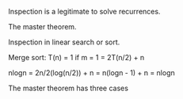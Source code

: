 Inspection is a legitimate to solve recurrences. 

The master theorem.

Inspection in linear search or sort.

Merge sort: T(n) = 1 if m = 1 = 2T(n/2) + n

nlogn = 2n/2(log(n/2)) + n = n(logn - 1) + n = nlogn

The master theorem has three cases